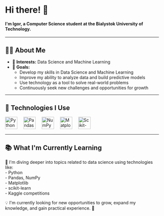 <h1 align="left">Hi there! 👋</h1>  

<h4 align="left">I'm Igor, a Computer Science student at the Bialystok University of Technology.</h4>  

---

<h2 align="left">👨‍💻 About Me</h2>  

- 🌟 **Interests:** Data Science and Machine Learning  
- 🎯 **Goals:**  
  - Develop my skills in Data Science and Machine Learning  
  - Improve my ability to analyze data and build predictive models  
  - Use technology as a tool to solve real-world problems  
  - Continuously seek new challenges and opportunities for growth  

---

<h2 align="left">🚀 Technologies I Use</h2>  

<div align="left">  
  <img src="https://cdn.jsdelivr.net/gh/devicons/devicon/icons/python/python-original.svg" height="40" alt="Python logo" />  
  <img width="12" />  
  <img src="https://cdn.jsdelivr.net/gh/devicons/devicon/icons/pandas/pandas-original.svg" height="40" alt="Pandas logo" />  
  <img width="12" />  
  <img src="https://cdn.jsdelivr.net/gh/devicons/devicon/icons/numpy/numpy-original.svg" height="40" alt="NumPy logo" />  
  <img width="12" />  
  <img src="https://cdn.jsdelivr.net/gh/devicons/devicon/icons/matplotlib/matplotlib-original.svg" height="40" alt="Matplotlib logo" />  
  <img width="12" />  
  <img src="https://cdn.jsdelivr.net/gh/devicons/devicon/icons/scikit-learn/scikit-learn-original.svg" height="40" alt="Scikit-Learn logo" />  
</div>  

---

<h2 align="left">📚 What I'm Currently Learning</h2>  

<p align="left">  
  🌟 I'm diving deeper into topics related to data science using technologies like:<br>  
  - Python <br>  
  - Pandas, NumPy <br>  
  - Matplotlib <br>  
  - scikit-learn <br>  
  - Kaggle competitions<br>  
</p>  

💡 I'm currently looking for new opportunities to grow, expand my knowledge, and gain practical experience. 🚀  

